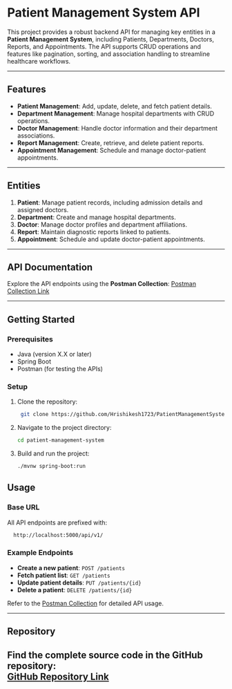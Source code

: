 # Patient Management System API

This project provides a robust backend API for managing key entities in a **Patient Management System**, including Patients, Departments, Doctors, Reports, and Appointments. The API supports CRUD operations and features like pagination, sorting, and association handling to streamline healthcare workflows.

---

## Features

- **Patient Management**: Add, update, delete, and fetch patient details.
- **Department Management**: Manage hospital departments with CRUD operations.
- **Doctor Management**: Handle doctor information and their department associations.
- **Report Management**: Create, retrieve, and delete patient reports.
- **Appointment Management**: Schedule and manage doctor-patient appointments.

---

## Entities

1. **Patient**: Manage patient records, including admission details and assigned doctors.
2. **Department**: Create and manage hospital departments.
3. **Doctor**: Manage doctor profiles and department affiliations.
4. **Report**: Maintain diagnostic reports linked to patients.
5. **Appointment**: Schedule and update doctor-patient appointments.

---

## API Documentation

Explore the API endpoints using the **Postman Collection**:
[Postman Collection Link](https://documenter.getpostman.com/view/22921912/2sAYBd67fz) 

---

## Getting Started

### Prerequisites
- Java (version X.X or later)
- Spring Boot
- Postman (for testing the APIs)

### Setup
1. Clone the repository:
   ```bash
    git clone https://github.com/Hrishikesh1723/PatientManagementSystem
   ```
2. Navigate to the project directory:
   ```bash
   cd patient-management-system
   ```
3. Build and run the project:
   ```bash
   ./mvnw spring-boot:run
   ```

## Usage

### Base URL
All API endpoints are prefixed with:  
```bash
  http://localhost:5000/api/v1/
```

### Example Endpoints
- **Create a new patient**: `POST /patients`
- **Fetch patient list**: `GET /patients`
- **Update patient details**: `PUT /patients/{id}`
- **Delete a patient**: `DELETE /patients/{id}`

Refer to the [Postman Collection](https://documenter.getpostman.com/view/22921912/2sAYBd67fz)  for detailed API usage.

---

## Repository

Find the complete source code in the GitHub repository:  
[GitHub Repository Link](https://github.com/Hrishikesh1723/PatientManagementSystem) 
---

